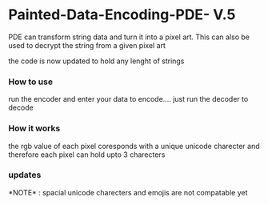 # Painted-Data-Encoding-PDE- V.5
<p>PDE can transform string data and turn it into a pixel art. This can also be used to decrypt the string from a given pixel art</p>
<p>the code is now updated to hold any lenght of strings</p>

<h3>How to use</h3>

<p>run the encoder and enter your data to encode.... just run the decoder to decode</p>

<h3>How it works</h3>

<p>the rgb value of each pixel coresponds with a unique unicode charecter and therefore each pixel can hold upto 3 charecters</p>


<h3>updates</h3>

<p>
*NOTE* : spacial unicode charecters and emojis are not compatable yet
</p>
